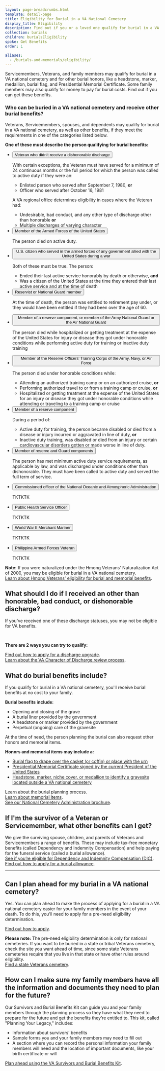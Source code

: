 ```yaml
---
layout: page-breadcrumbs.html
template: detail-page
title: Eligibility for Burial in a VA National Cemetery
display_title: Eligibility
description: Find out if you or a loved one qualify for burial in a VA national cemetery and for other burial honors. Review VA burial benefits eligibility requirements for Veterans, Servicemembers, spouses, and dependents.
collection: burials
children: burialsEligibility
spoke: Get Benefits
order: 1

aliases:
  - /burials-and-memorials/eligibility/
---
```


<div class="va-introtext">

Servicemembers, Veterans, and family members may qualify for burial in a VA national cemetery and for other burial honors, like a headstone, marker, medallion, burial flag, and Presidential Memorial Certificate. Some family members may also qualify for money to pay for burial costs. Find out if you can get these benefits.

</div>

<div class="feature" markdown="0">

### Who can be buried in a VA national cemetery and receive other burial benefits?

Veterans, Servicemembers, spouses, and dependents may qualify for burial in a VA national cemetery, as well as other benefits, if they meet the requirements in one of the categories listed below.
</div>

**One of these must describe the person qualifying for burial benefits:**

<ul class="usa-accordion">
<li>
<button class="usa-button-unstyled usa-accordion-button" aria-controls="veteran-not-dishonorable-discharge">Veteran who didn’t receive a dishonorable discharge</button>
<div id="veteran-not-dishonorable-discharge" class="usa-accordion-content">

With certain exceptions, the Veteran must have served for a minimum of 24 continuous months or the full period for which the person was called to active duty if they were an:
- Enlisted person who served after September 7, 1980, **or**
- Officer who served after October 16, 1981

A VA regional office determines eligibility in cases where the Veteran had:
- Undesirable, bad conduct, and any other type of discharge other than honorable **or**
- Multiple discharges of varying character
</div>
</li>

<li>
<button class="usa-button-unstyled usa-accordion-button" aria-controls="armed-forces-of-us">Member of the Armed Forces of the United States</button>
<div id="armed-forces-of-us" class="usa-accordion-content">
  
The person died on active duty.
</div>
</li>

<li>
<button class="usa-button-unstyled usa-accordion-button" aria-controls="armed-forces-of-allied-government">U.S. citizen who served in the armed forces of any government allied with the United States during a war</button>
<div id="armed-forces-of-allied-government" class="usa-accordion-content">
  
Both of these must be true. The person:<br>
- Ended their last active service honorably by death or otherwise, **and**
- Was a citizen of the United States at the time they entered their last active service and at the time of death
</div>
</li>

<li>
<button class="usa-button-unstyled usa-accordion-button" aria-controls="reservist-national-guard">Reservist or National Guard member</button>
<div id="reservist-national-guard" class="usa-accordion-content">
  
At the time of death, the person was entitled to retirement pay under, or they would have been entitled if they had been over the age of 60.
</div>
</li>

<li>
<button class="usa-button-unstyled usa-accordion-button" aria-controls="reserve-component-army-air-national guard">Member of a reserve component, or member of the Army National Guard or the Air National Guard</button>
<div id="reserve-component-army-air-national guard" class="usa-accordion-content">
  
The person died while hospitalized or getting treatment at the expense of the United States for injury or disease they got under honorable conditions while performing active duty for training or inactive duty training
</div>
</li>

<li>
<button class="usa-button-unstyled usa-accordion-button" aria-controls="reserve-officers-training-corp">Member of the Reserve Officers’ Training Corps of the Army, Navy, or Air Force</button>
<div id="reserve-officers-training-corp" class="usa-accordion-content">
  
The person died under honorable conditions while: 
- Attending an authorized training camp or on an authorized cruise, **or**
- Performing authorized travel to or from a training camp or cruise, **or**
- Hospitalized or getting treatment at the expense of the United States for an injury or disease they got under honorable conditions while attending or traveling to a training camp or cruise
</div>
</li>

<li>
<button class="usa-button-unstyled usa-accordion-button" aria-controls="reserve-component">Member of a reserve component</button>
<div id="reserve-component" class="usa-accordion-content">
  
During a period of:
- Active duty for training, the person became disabled or died from a disease or injury incurred or aggravated in line of duty, **or** 
- Inactive duty training, was disabled or died from an injury or certain cardiovascular disorders gotten or made worse in line of duty.
</div>
</li>

<li>
<button class="usa-button-unstyled usa-accordion-button" aria-controls="reserve-guard-component">Member of reserve and Guard components</button>
<div id="reserve-guard-component" class="usa-accordion-content">
  
The person has met minimum active duty service requirements, as applicable by law, and was discharged under conditions other than dishonorable. They must have been called to active duty and served the full term of service.
</div>
</li>

<li>
<button class="usa-button-unstyled usa-accordion-button" aria-controls="commissioned-officer-noaa">Commissioned officer of the National Oceanic and Atmospheric Administration</button>
<div id="commissioned-officer-noaa" class="usa-accordion-content">
  
TKTKTK
</div>
</li>

<li>
<button class="usa-button-unstyled usa-accordion-button" aria-controls="public-health-servie-officer">Public Health Service Officer</button>
<div id="public-health-servie-officer" class="usa-accordion-content">
  
TKTKTK
</div>
</li>

<li>
<button class="usa-button-unstyled usa-accordion-button" aria-controls="merchant-mariner">World War II Merchant Mariner</button>
<div id="merchant-mariner" class="usa-accordion-content">
  
TKTKTK
</div>
</li>

<li>
<button class="usa-button-unstyled usa-accordion-button" aria-controls="philippine-armed-forces">Philippine Armed Forces Veteran</button>
<div id="philippine-armed-forces" class="usa-accordion-content">
  
TKTKTK
</div>
</li>
</ul>

**Note:** If you were naturalized under the Hmong Veterans' Naturalization Act of 2000, you may be eligible for burial in a VA national cemetery. <br>
[Learn about Hmong Veterans' eligibility for burial and memorial benefits](https://www.cem.va.gov/cem/docs/factsheets/Hmong_Burial_Memorial_Benefits_Factsheet.pdf).

## What should I do if I received an other than honorable, bad conduct, or dishonorable discharge?

If you've received one of these discharge statuses, you may not be eligible for VA benefits.

<br>

**There are 2 ways you can try to qualify:**

[Find out how to apply for a discharge upgrade](/discharge-upgrade-instructions/).<br/>
[Learn about the VA Character of Discharge review process](/discharge-upgrade-instructions/#other-options).



## What do burial benefits include?

If you qualify for burial in a VA national cemetery, you'll receive burial benefits at no cost to your family. 

**Burial benefits include:**
- Opening and closing of the grave
- A burial liner provided by the government
- A headstone or marker provided by the government
- Perpetual (ongoing) care of the gravesite

At the time of need, the person planning the burial can also request other honors and memorial items. 

**Honors and memorial items may include a:**
- [Burial flag to drape over the casket (or coffin) or place with the urn](/burials-memorials/memorial-items/burial-flags/)
- [Presidential Memorial Certificate signed by the current President of the United States](/burials-memorials/memorial-items/presidential-memorial-certificates/)
- [Headstone, marker, niche cover, or medallion to identify a gravesite located outside a VA national cemetery](/burials-memorials/memorial-items/headstones-markers-medallions/)


[Learn about the burial planning process](/burials-memorials/plan-a-burial/). <br>
[Learn about memorial items](/burials-memorials/memorial-items/). <br>
[See our National Cemetery Administration brochure](https://www.cem.va.gov/cem/docs/factsheets/NCA_Brochure.pdf).


## If I'm the survivor of a Veteran or Servicemember, what other benefits can I get?

We give the surviving spouse, children, and parents of Veterans and Servicemembers a range of benefits. These may include tax-free monetary benefits (called Dependency and Indemnity Compensation) and help paying for the funeral service (called a burial allowance). <br>
[See if you’re eligible for Dependency and Indemnity Compensation (DIC)](/burials-memorials/dependency-indemnity-compensation/). <br>
[Find out how to apply for a burial allowance](/burials-memorials/veterans-burial-allowance/).

-------

## Can I plan ahead for my burial in a VA national cemetery?

Yes. You can plan ahead to make the process of applying for a burial in a VA national cemetery easier for your family members in the event of your death. To do this, you’ll need to apply for a pre-need eligibility determination. <br>

[Find out how to apply](/burials-memorials/pre-need-eligibility/).

 **Please note:** The pre-need eligibility determination is only for national cemeteries. If you want to be buried in a state or tribal Veterans cemetery, check the site you want ahead of time, since some state Veterans cemeteries require that you live in that state or have other rules around eligibility.<br>
 [Find a state Veterans cemetery](https://www.cem.va.gov/cem/cems/listcem.asp).
 
## How can I make sure my family members have all the information and documents they need to plan for the future?
Our Survivors and Burial Benefits Kit can guide you and your family members through the planning process so they have what they need to prepare for the future and get the benefits they're entitled to. This kit, called "Planning Your Legacy," includes:
- Information about survivors’ benefits
- Sample forms you and your family members may need to fill out
- A section where you can record the personal information your family members will need and the location of important documents, like your birth certificate or will

 [Plan ahead using the VA Survivors and Burial Benefits Kit](https://www.cem.va.gov/cem/docs/factsheets/Planning_Legacy_Booklet.pdf).
